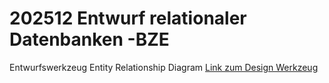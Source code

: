 # 202512 Entwurf relationaler Datenbanken -BZE

Entwurfswerkzeug Entity Relationship Diagram
[Link zum Design Werkzeug](https://draw.io)
